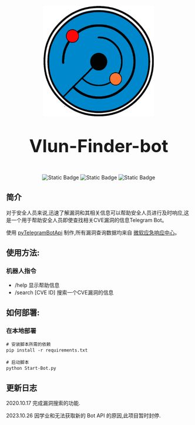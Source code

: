 <div align="center">
<img src=https://raw.githubusercontent.com/resinprotein2333/Vlun-Finder-bot/main/icon/vlun_finder_bot_icon.png width=300 height=300 />
</div>


<div align="center">
<font size="10"> 
<p>
<b> Vlun-Finder-bot </b>
</p>
</font>
</div>

<div align="center">
<img alt="Static Badge" src="https://img.shields.io/badge/python-%233776AB?style=for-the-badge&logo=python&logoColor=white">
<img alt="Static Badge" src="https://img.shields.io/badge/telegram%20bot-%2326A5E4?style=for-the-badge&logo=telegram&logoColor=white">
<img alt="Static Badge" src="https://img.shields.io/badge/License-GPL%20v3.0-black?style=for-the-badge&logoColor=white">
</div>

## 简介

对于安全人员来说,迅速了解漏洞和其相关信息可以帮助安全人员进行及时响应,这是一个用于帮助安全人员即使查找相关CVE漏洞的信息Telegram Bot。

使用 [pyTelegramBotApi](https://github.com/resinprotein2333/pyTelegramBotAPI) 制作,所有漏洞查询数据均来自 [微软应急响应中心](https://microsoft.com/msrc)。

## 使用方法:

### 机器人指令

* /help                          显示帮助信息
* /search [CVE ID]       搜索一个CVE漏洞的信息

## 如何部署:

### 在本地部署

```shell
# 安装脚本所需的依赖
pip install -r requirements.txt

# 启动脚本
python Start-Bot.py
```

## 更新日志

2020.10.17 完成漏洞搜索的功能.

2023.10.26 因学业和无法获取新的 Bot API 的原因,此项目暂时封停.
